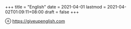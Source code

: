 +++
title = "English"
date = 2021-04-01
lastmod = 2021-04-02T01:09:11+08:00
draft = false
+++

⊕ <https://giveupenglish.com>
